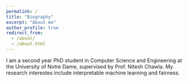 ```yaml
---
permalink: /
title: "Biography"
excerpt: "About me"
author_profile: true
redirect_from: 
  - /about/
  - /about.html
---
```

I am a second year PhD student in Computer Science and Engineering at the University of Notre Dame, supervised by Prof. Nitesh Chawla. My research interestes include interpretable machine learning and fairness.